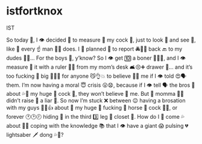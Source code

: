 # istfortknox
IST

So today 📆, I 👁 decided 👯 to measure 📐 my cock 🍆, just to look 👀 and see 👀, like 💖 every ☝ man 👨🏿 does. I 👥 planned 📆 to report 🚔🚫🚨 back 🔙 to my dudes 💪🏿... For the boys 👦, y’know? So I 👁 get 🔟 a boner 🙈🙉🍆, and I 👁 measure 📐 it with a ruler 👑🤴 from my mom’s desk 🛋😣➕ drawer 🎨... and it’s too fucking 🖕 big 🍆💦😭 for anyone 😼👌💥 to believe 🙏🏽 me if I 👁 told 😍🗣 them. I’m now having a moral 😇 crisis 😮😧, because if I 👁 tell 🗣 the bros 👊 about 💦🌽 my huge 🍆 cock 🍆, they won’t believe 🙏 me. But 🍑 momma 🙅💅 didn’t raise 🙋 a liar 😤. So now I’m stuck ❌ between 😉 having a brosation with my guys 👨😇👍 about 🤔 my huge 🍆 fucking 🖕 horse 🐴 cock 🍆🎄, or forever 🕐🕑🕗 hiding 🙈 in the third 3️⃣ leg 👐 closet 🚪. How do I 👥 come 💦 about 🤔💭 coping with the knowledge 📚 that I 👁 have a giant 😱 pulsing 💔 lightsaber 🗡 dong 💦🍆?
